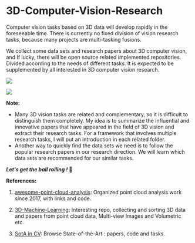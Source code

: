 # 3D-Computer-Vision-Research
Computer vision tasks based on 3D data will develop rapidly in the foreseeable time. There is currently no fixed division of vision research tasks, because many projects are multi-tasking fusions.

We collect some data sets and research papers about 3D computer vision, and If lucky, there will be open source related implemented repositories. Divided according to the needs of different tasks. It is expected to be supplemented by all interested in 3D computer vision research.



![](/3D-Computer-Vision-Research/images/main1.jpg)



![](/3D-Computer-Vision-Research/images/pointcloud1.jpg)



**Note:** 

* Many 3D vision tasks are related and complementary, so it is difficult to distinguish them completely.
  My idea is to summarize the influential and innovative papers that have appeared in the field of 3D vision and extract their research tasks. For a framework that involves multiple research tasks, I will put an introduction in each related folder.
* Another way to quickly find the data sets we need is to follow the popular research papers in our research direction. We will learn which data sets are recommended for our similar tasks.

***Let's get the ball rolling ! ​*:goal_net:**

**References:**

1. [awesome-point-cloud-analysis](https://github.com/Yochengliu/awesome-point-cloud-analysis): Organized point cloud analysis work since 2017, with links and code.

2. [3D-Machine-Learning](https://github.com/timzhang642/3D-Machine-Learning): Interesting repo, collecting and sorting 3D data and papers from point cloud data, Multi-view Images and Volumetric etc.

3. [SotA in CV](https://paperswithcode.com/area/computer-vision):  Browse State-of-the-Art : papers, code and tasks.